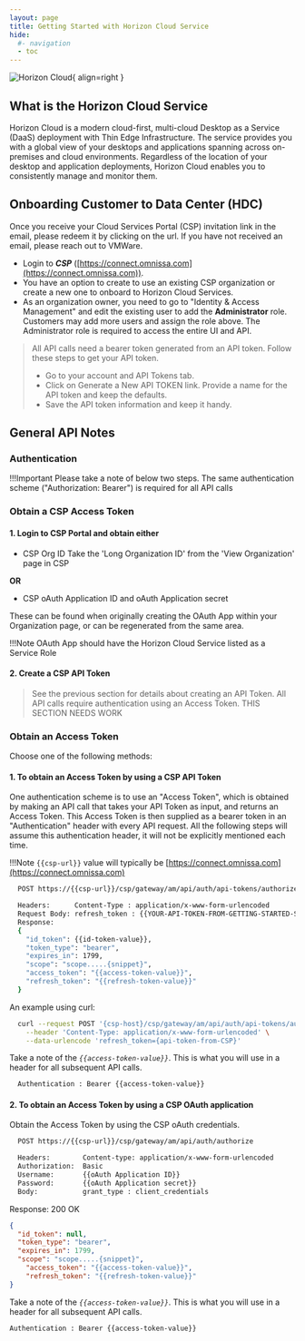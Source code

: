```yaml
---
layout: page
title: Getting Started with Horizon Cloud Service
hide:
  #- navigation
  - toc
---
```


![Horizon Cloud](../../../assets/logos/horizon-cloud-logo.png){ align=right }

## What is the Horizon Cloud Service

Horizon Cloud is a modern cloud-first, multi-cloud Desktop as a Service (DaaS) deployment with Thin Edge Infrastructure. The service provides you with a global view of your desktops and applications spanning across on-premises and cloud environments. Regardless of the location of your desktop and application deployments, Horizon Cloud enables you to consistently manage and monitor them.

## Onboarding Customer to Data Center (HDC)

Once you receive your Cloud Services Portal (CSP) invitation link in the email, please redeem it by clicking on the url. If you have not received an email, please reach out to VMWare.

- Login to ***CSP*** ([https://connect.omnissa.com](https://connect.omnissa.com)).
- You have an option to create to use an existing CSP organization or create a new one to onboard to Horizon Cloud Services.
- As an organization owner, you need to go to "Identity & Access Management" and edit the existing user to add the **Administrator** role. Customers may add more users and assign the role above. The Administrator role is required to access the entire UI and API.

> All API calls need a bearer token generated from an API token. Follow these steps to get your API token.
>
> - Go to your account and API Tokens tab.
> - Click on Generate a New API TOKEN link. Provide a name for the API token and keep the defaults.
> - Save the API token information and keep it handy.

## General API Notes

### Authentication

!!!Important
    Please take a note of below two steps.
    The same authentication scheme ("Authorization: Bearer") is required for all API calls

### Obtain a CSP Access Token

#### 1. Login to CSP Portal and obtain either

- CSP Org ID
 Take the 'Long Organization ID' from the 'View Organization' page in CSP

**OR**

- CSP oAuth Application ID and oAuth Application secret

These can be found when originally creating the OAuth App within your Organization page, or can be regenerated from the same area.

!!!Note
    OAuth App should have the Horizon Cloud Service listed as a Service Role

#### 2. Create a CSP API Token

> See the previous section for details about creating an API Token. All API calls require authentication using an Access Token.
> THIS SECTION NEEDS WORK
  
### Obtain an Access Token

Choose one of the following methods:

#### 1. To obtain an Access Token by using a CSP API Token

One authentication scheme is to use an "Access Token", which is obtained by making an API call that takes your API Token as input, and returns an Access Token. This Access Token is then supplied as a bearer token in an "Authentication" header with every API request. All the following steps will assume this authentication header, it will not be explicitly mentioned each time.

!!!Note
    `{{csp-url}}` value will typically be [https://connect.omnissa.com](https://connect.omnissa.com)

``` sh
  POST https://{{csp-url}}/csp/gateway/am/api/auth/api-tokens/authorize
```

``` sh
  Headers:      Content-Type : application/x-www-form-urlencoded
  Request Body: refresh_token : {{YOUR-API-TOKEN-FROM-GETTING-STARTED-STEP-2}}
  Response:
  {
    "id_token": {{id-token-value}},
    "token_type": "bearer",
    "expires_in": 1799,
    "scope": "scope.....{snippet}",
    "access_token": "{{access-token-value}}",
    "refresh_token": "{{refresh-token-value}}"
  }
```

An example using curl:

``` sh
  curl --request POST '{csp-host}/csp/gateway/am/api/auth/api-tokens/authorize'  \
    --header 'Content-Type: application/x-www-form-urlencoded' \
    --data-urlencode 'refresh_token={api-token-from-CSP}'
```

Take a note of the  *`{{access-token-value}}`*. This is what you will use in a header for all subsequent API calls.

``` sh
  Authentication : Bearer {{access-token-value}}
```

#### 2. To obtain an Access Token by using a CSP OAuth application

Obtain the Access Token by using the CSP oAuth credentials.

``` sh
  POST https://{{csp-url}}/csp/gateway/am/api/auth/authorize
```

``` sh
  Headers:        Content-type: application/x-www-form-urlencoded
  Authorization:  Basic
  Username:       {{oAuth Application ID}}
  Password:       {{oAuth Application secret}}
  Body:           grant_type : client_credentials
```

Response: 200 OK

``` json
{
  "id_token": null,
  "token_type": "bearer",
  "expires_in": 1799,
  "scope": "scope.....{snippet}",
    "access_token": "{{access-token-value}}",
    "refresh_token": "{{refresh-token-value}}"
}
```

Take a note of the *`{{access-token-value}}`*. This is what you will use in a header for all subsequent API calls.

``` sh
Authentication : Bearer {{access-token-value}}
```

<swagger-ui src="../../../horizon-cloud-nextgen-api-doc-public.yaml"/>

<!-- [OAD(../../../../horizon-cloud-nextgen-api-doc-public.yaml)] -->
